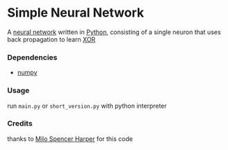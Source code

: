 # Simple Neural Network
A [neural network](https://en.wikipedia.org/wiki/Artificial_neural_network) written in [Python](https://www.python.org/), consisting of a single neuron that uses back propagation to learn [XOR](https://en.wikipedia.org/wiki/XOR_gate)


### Dependencies
- [numpy](http://www.numpy.org/)


### Usage
run `main.py` or `short_version.py` with python interpreter


### Credits
thanks to [Milo Spencer Harper](https://github.com/miloharper) for this code
